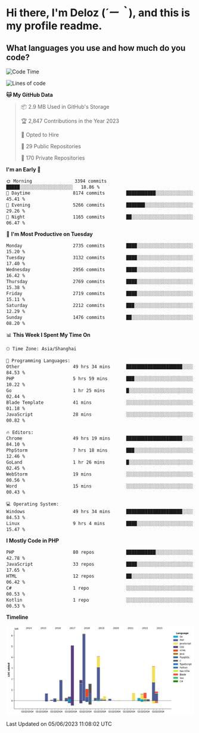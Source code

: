 # **Hi there, I'm Deloz (*´ー｀*), and this is my profile readme.**

## **What languages you use and how much do you code?**

<!--START_SECTION:waka-->
![Code Time](http://img.shields.io/badge/Code%20Time-1%2C621%20hrs%2046%20mins-blue)

![Lines of code](https://img.shields.io/badge/From%20Hello%20World%20I%27ve%20Written-30.9%20million%20lines%20of%20code-blue)

**🐱 My GitHub Data** 

> 📦 2.9 MB Used in GitHub's Storage 
 > 
> 🏆 2,847 Contributions in the Year 2023
 > 
> 💼 Opted to Hire
 > 
> 📜 29 Public Repositories 
 > 
> 🔑 170 Private Repositories 
 > 
**I'm an Early 🐤** 

```text
🌞 Morning                3394 commits        █████░░░░░░░░░░░░░░░░░░░░   18.86 % 
🌆 Daytime                8174 commits        ███████████░░░░░░░░░░░░░░   45.41 % 
🌃 Evening                5266 commits        ███████░░░░░░░░░░░░░░░░░░   29.26 % 
🌙 Night                  1165 commits        ██░░░░░░░░░░░░░░░░░░░░░░░   06.47 % 
```
📅 **I'm Most Productive on Tuesday** 

```text
Monday                   2735 commits        ████░░░░░░░░░░░░░░░░░░░░░   15.20 % 
Tuesday                  3132 commits        ████░░░░░░░░░░░░░░░░░░░░░   17.40 % 
Wednesday                2956 commits        ████░░░░░░░░░░░░░░░░░░░░░   16.42 % 
Thursday                 2769 commits        ████░░░░░░░░░░░░░░░░░░░░░   15.38 % 
Friday                   2719 commits        ████░░░░░░░░░░░░░░░░░░░░░   15.11 % 
Saturday                 2212 commits        ███░░░░░░░░░░░░░░░░░░░░░░   12.29 % 
Sunday                   1476 commits        ██░░░░░░░░░░░░░░░░░░░░░░░   08.20 % 
```


📊 **This Week I Spent My Time On** 

```text
🕑︎ Time Zone: Asia/Shanghai

💬 Programming Languages: 
Other                    49 hrs 34 mins      █████████████████████░░░░   84.53 % 
PHP                      5 hrs 59 mins       ███░░░░░░░░░░░░░░░░░░░░░░   10.22 % 
Go                       1 hr 25 mins        █░░░░░░░░░░░░░░░░░░░░░░░░   02.44 % 
Blade Template           41 mins             ░░░░░░░░░░░░░░░░░░░░░░░░░   01.18 % 
JavaScript               28 mins             ░░░░░░░░░░░░░░░░░░░░░░░░░   00.82 % 

🔥 Editors: 
Chrome                   49 hrs 19 mins      █████████████████████░░░░   84.10 % 
PhpStorm                 7 hrs 18 mins       ███░░░░░░░░░░░░░░░░░░░░░░   12.46 % 
GoLand                   1 hr 26 mins        █░░░░░░░░░░░░░░░░░░░░░░░░   02.45 % 
WebStorm                 19 mins             ░░░░░░░░░░░░░░░░░░░░░░░░░   00.56 % 
Word                     15 mins             ░░░░░░░░░░░░░░░░░░░░░░░░░   00.43 % 

💻 Operating System: 
Windows                  49 hrs 34 mins      █████████████████████░░░░   84.53 % 
Linux                    9 hrs 4 mins        ████░░░░░░░░░░░░░░░░░░░░░   15.47 % 
```

**I Mostly Code in PHP** 

```text
PHP                      80 repos            ███████████░░░░░░░░░░░░░░   42.78 % 
JavaScript               33 repos            ████░░░░░░░░░░░░░░░░░░░░░   17.65 % 
HTML                     12 repos            ██░░░░░░░░░░░░░░░░░░░░░░░   06.42 % 
C#                       1 repo              ░░░░░░░░░░░░░░░░░░░░░░░░░   00.53 % 
Kotlin                   1 repo              ░░░░░░░░░░░░░░░░░░░░░░░░░   00.53 % 
```



**Timeline**

![Lines of Code chart](https://raw.githubusercontent.com/deloz/deloz/main/assets/bar_graph.png)


 Last Updated on 05/06/2023 11:08:02 UTC
<!--END_SECTION:waka-->
